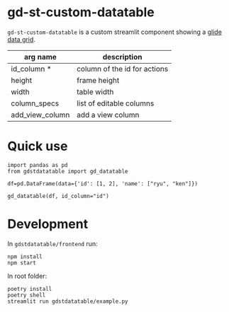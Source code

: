 # gd-st-custom-datatable

`gd-st-custom-datatable` is a custom streamlit component showing a [glide data grid](https://grid.glideapps.com/).

|   arg name      |      description             |
| --------------- | ---------------------------- |
| id_column *     | column of the id for actions |
| height          | frame height                 |
| width           | table width                  |
| column_specs    | list of editable columns     |
| add_view_column | add a view column            |

# Quick use

```
import pandas as pd
from gdstdatatable import gd_datatable

df=pd.DataFrame(data={'id': [1, 2], 'name': ["ryu", "ken"]})

gd_datatable(df, id_column="id")

```

# Development

In `gdstdatatable/frontend` run:

```
npm install
npm start
```

In root folder:

```
poetry install
poetry shell
streamlit run gdstdatatable/example.py
```